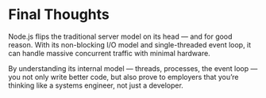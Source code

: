# Final Thoughts

Node.js flips the traditional server model on its head — and for good reason. With its non-blocking I/O model and single-threaded event loop, it can handle massive concurrent traffic with minimal hardware.

By understanding its internal model — threads, processes, the event loop — you not only write better code, but also prove to employers that you’re thinking like a systems engineer, not just a developer.
